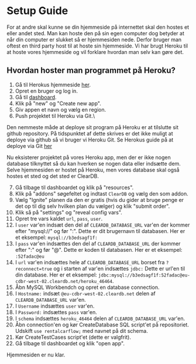 # Setup Guide
For at andre skal kunne se din hjemmeside på internettet skal den hostes et eller andet sted. Man kan hoste den på sin egen computer dog betyder at når din computer er slukket så er hjemmesiden nede. Derfor bruger man oftest en third party host til at hoste sin hjemmeside. Vi har brugt Heroku til at hoste vores hjemmeside og vil forklare hvordan man selv kan gøre det.

## Hvordan hoster man programmet på Heroku?
1. Gå til Herokus hjemmeside [her](https//:www.heroku.com).
2. Opret en bruger og log in.
3. Gå til [dashboard](https://dashboard.heroku.com/apps).
4. Klik på "new" og "Create new app".
5. Giv appen et navn og vælg en region.
6. Push projektet til Heroku via Git.\

Den nemmeste måde at deploye sit program på Heroku er at tilslutte sit github repository. På tidspunktet af dette skrives er det ikke muligt at deploye via github så vi bruger vi Heroku Git. Se Herokus guide på at deploye via Git [her](https://devcenter.heroku.com/articles/git)

Nu eksisterer projektet på vores Heroku app, men der er ikke nogen database tilknyttet så du kan hverken se nogen data eller indsætte dem. Selve hjemmesiden er hostet på Heroku, men vores database skal også hostes et sted og det sted er ClearDB.

7. Gå tilbage til dashboardet og klik på "resources".
8. Klik på "addons" søgefeltet og indtast `ClearDB` og vælg den som addon.
9. Vælg "Ignite" planen da den er gratis (hvis du gider at bruge penge er det op til dig selv hvilken plan du vælger) og klik "submit order".
10. Klik så på "settings" og "reveal config vars".
11. Opret tre vars kaldet `url`, `pass`, `user`.
12. I `user` var'en indsæt den del af `CLEARDB_DATABASE_URL` var'en der kommer efter "mysql://" og før ":". Dette er dit brugernavn til databasen. Her er et eksempel: `mysql://b3edsagf1f:`
13. I `pass` var'en indsættes den del af `CLEARDB_DATABASE_URL` der kommer efter ":" og før "@". Dette er koden til databasen. Her er et eksempel: `:52fadac@eu`
14. I `url` var'en indsættes hele af `CLEARDB_DATABASE_URL` borset fra `?reconnect=true` og i starten af var'en indsættes `jdbc:` Dette er url'en til din database. Her er et eksempel: `jdbc:mysql://b3edsagf1f:52fadac@eu-cdbr-west-02.cleardb.net/heroku_46464`.
15. Åbn MySQL Workbendch og opret en database connection.
16. I `Hostname:` indsæt `@eu-cdbr-west-02.cleardb.net` delen af `CLEARDB_DATABASE_URL` var'en.
17. I `Username` indsættes `user` var'en.
18. I `Password:` indsættes `pass` var'en.
19. I `schema` indsættes `heroku_46464` delen af `CLEARDB_DATABASE_URL` var'en.
20. Åbn connection'en og kør CreateDatabase SQL script'et på repositoriet. Udskift `use rentalcarflow;` med navnet på dit schema.
21. Kør CreateTestCases script'et (dette er valgfrit).
22. Gå tilbage til dashboardet og klik "open app".

Hjemmesiden er nu klar.
